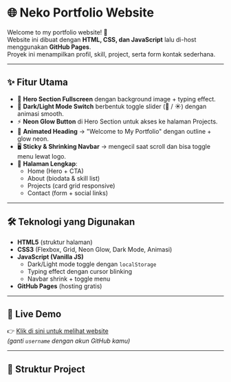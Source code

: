 # 🌐 Neko Portfolio Website

Welcome to my portfolio website! 🚀  
Website ini dibuat dengan **HTML, CSS, dan JavaScript** lalu di-host menggunakan **GitHub Pages**.  
Proyek ini menampilkan profil, skill, project, serta form kontak sederhana.

---

## ✨ Fitur Utama
- 🌟 **Hero Section Fullscreen** dengan background image + typing effect.
- 🎨 **Dark/Light Mode Switch** berbentuk toggle slider (🌙 / ☀️) dengan animasi smooth.
- ⚡ **Neon Glow Button** di Hero Section untuk akses ke halaman Projects.
- 🔮 **Animated Heading** → "Welcome to My Portfolio" dengan outline + glow neon.
- 🖥️ **Sticky & Shrinking Navbar** → mengecil saat scroll dan bisa toggle menu lewat logo.
- 📝 **Halaman Lengkap**:
  - Home (Hero + CTA)
  - About (biodata & skill list)
  - Projects (card grid responsive)
  - Contact (form + social links)

---

## 🛠️ Teknologi yang Digunakan
- **HTML5** (struktur halaman)
- **CSS3** (Flexbox, Grid, Neon Glow, Dark Mode, Animasi)
- **JavaScript (Vanilla JS)**  
  - Dark/Light mode toggle dengan `localStorage`
  - Typing effect dengan cursor blinking
  - Navbar shrink + toggle menu
- **GitHub Pages** (hosting gratis)

---

## 🚀 Live Demo
👉 [Klik di sini untuk melihat website](https://username.github.io/portfolio)  
*(ganti `username` dengan akun GitHub kamu)*

---

## 📂 Struktur Project
